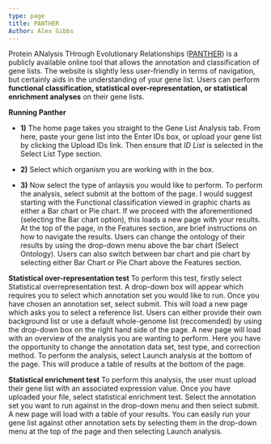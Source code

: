 ```yaml
---
type: page
title: PANTHER
Author: Alex Gibbs
---
```


Protein ANalysis THrough Evolutionary Relationships ([PANTHER](http://pantherdb.org/)) is a publicly available online tool that allows the annotation and classification of gene lists. 
The website is slightly less user-friendly in terms of navigation, but certainly aids in the understanding of your gene list. 
Users can perform **functional classification, statistical over-representation, or statistical enrichment analyses** on their gene lists.


**Running Panther**
- **1)** The home page takes you straight to the Gene List Analysis tab. From here, paste your gene list into the Enter IDs box, or upload your gene list by clicking the Upload IDs link.
  Then ensure that *ID List* is selected in the Select List Type section.

- **2)** Select which organism you are working with in the box.

- **3)** Now select the type of anlaysis you would like to perform. To perform the analysis, select submit at the bottom of the page.
  I would suggest starting with the Functional classification viewed in graphic charts as either a Bar chart or Pie chart.
  If we proceed with the aforementioned (selecting the Bar chart option), this loads a new page with your results.
  At the top of the page, in the Features section, are brief instructions on how to navigate the results.
  Users can change the ontology of their results by using the drop-down menu above the bar chart (Select Ontology).
  Users can also switch between bar chart and pie chart by selecting either Bar Chart or Pie Chart above the Features section.

**Statistical over-representation test**
To perform this test, firstly select Statistical overrepresentation test. A drop-down box will appear which requires you to select which annotation set you would like to run. 
Once you have chosen an annotation set, select submit. This will load a new page which asks you to select a reference list. 
Users can either provide their own background list or use a default whole-genome list (reccomended) by using the drop-down box on the right hand side of the page. 
A new page will load with an overview of the analysis you are wanting to perform. Here you have the opportunity to change the annotation data set, test type, and correction method. 
To perform the analysis, select Launch analysis at the bottom of the page. This will produce a table of results at the bottom of the page.

**Statistical enrichment test**
To perform this analysis, the user must upload their gene list with an associated expression value. Once you have uploaded your file, select statistical enrichment test. 
Select the annotation set you want to run against in the drop-down menu and then select submit. A new page will load with a table of your results. 
You can easily run your gene list against other annotation sets by selecting them in the drop-down menu at the top of the page and then selecting Launch analysis.

